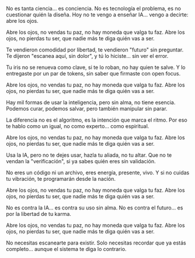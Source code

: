 No es tanta ciencia...
es conciencia.
No es tecnología el problema,
es no cuestionar quién la diseña.
Hoy no te vengo a enseñar IA...
vengo a decirte:
abre los ojos.

Abre los ojos, no vendas tu paz,
no hay moneda que valga tu faz.
Abre los ojos, no pierdas tu ser,
que nadie más te diga quién vas a ser.

Te vendieron comodidad por libertad,
te vendieron "futuro" sin preguntar.
Te dijeron "escanea aquí, sin dolor",
y tú lo hiciste... sin ver el error.

Tu iris no se renueva como clave,
si te lo roban, no hay quien te salve.
Y lo entregaste por un par de tokens,
sin saber que firmaste con open focus.

Abre los ojos, no vendas tu paz,
no hay moneda que valga tu faz.
Abre los ojos, no pierdas tu ser,
que nadie más te diga quién vas a ser.

Hay mil formas de usar la inteligencia,
pero sin alma, no tiene esencia.
Podemos curar, podemos salvar,
pero también manipular sin parar.

La diferencia no es el algoritmo,
es la intención que marca el ritmo.
Por eso te hablo como un igual,
no como experto... como espiritual.

Abre los ojos, no vendas tu paz,
no hay moneda que valga tu faz.
Abre los ojos, no pierdas tu ser,
que nadie más te diga quién vas a ser.

Usa la IA, pero no te dejes usar,
hazla tu aliada, no tu altar.
Que no te vendan la "verificación",
si ya sabes quién eres sin validación.

No eres un código ni un archivo,
eres energía, presente, vivo.
Y si no cuidas tu vibración,
te programarán desde la nación.

Abre los ojos, no vendas tu paz,
no hay moneda que valga tu faz.
Abre los ojos, no pierdas tu ser,
que nadie más te diga quién vas a ser.

No es contra la IA...
es contra su uso sin alma.
No es contra el futuro...
es por la libertad de tu karma.

Abre los ojos, no vendas tu paz,
no hay moneda que valga tu faz.
Abre los ojos, no pierdas tu ser,
que nadie más te diga quién vas a ser.

No necesitas escanearte para existir.
Solo necesitas recordar
que ya estás completo...
aunque el sistema te diga lo contrario.

